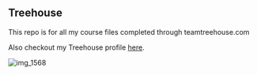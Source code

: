 ## Treehouse

This repo is for all my course files completed through teamtreehouse.com

Also checkout my Treehouse profile [here](https://github.com/MatthewKohorst). 

![img_1568](https://user-images.githubusercontent.com/43320807/45602545-39549680-b9ee-11e8-8038-c01e35d08f73.jpg)
